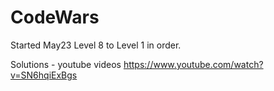 # CodeWars

Started May23  Level 8 to Level 1 in order.



Solutions - youtube videos
https://www.youtube.com/watch?v=SN6hqiExBgs




































